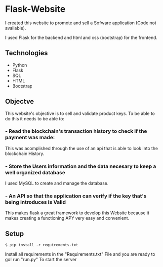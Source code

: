 # Flask-Website

I created this website to promote and sell a Sofware application (Code not available).

I used Flask for the backend and html and css (bootstrap) for the frontend.

## Technologies

 - Python
 - Flask
 - SQL
 - HTML
 - Bootstrap
 
## Objectve

This website's objective is to sell and validate product keys. To be able to do this it needs to be able to:

### - Read the blockchain's transaction history to check if the payment was made:

This was acomplished through the use of an api that is able to look into the blockchain History.

###  - Store the Users information and the data necesary to keep a well organized database

I used MySQL to create and manage the database.

###  - An API so that the application can verify if the key that's being introduces is Valid
 
This makes flask a great framework to develop this Website because it makes creating a functioning APY very easy and convenient.

## Setup

  ``` $ pip install -r requirements.txt ```
 
 Install all requirements in the "Requirements.txt" File and you are ready to go!
 run "run.py" To start the server
 
